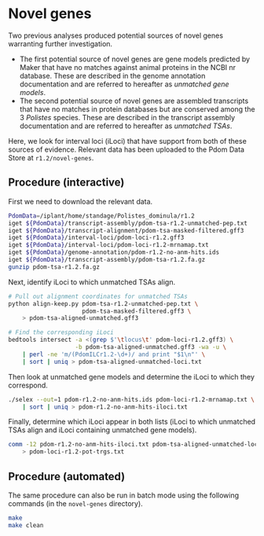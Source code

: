 # Novel genes

Two previous analyses produced potential sources of novel genes warranting further investigation.

- The first potential source of novel genes are gene models predicted by Maker that have no matches against animal proteins in the NCBI nr database.
  These are described in the genome annotation documentation and are referred to hereafter as *unmatched gene models*.
- The second potential source of novel genes are assembled transcripts that have no matches in protein databases but are conserved among the 3 *Polistes* species.
  These are described in the transcript assembly documentation and are referred to hereafter as *unmatched TSAs*.

Here, we look for interval loci (iLoci) that have support from both of these sources of evidence.
Relevant data has been uploaded to the Pdom Data Store at `r1.2/novel-genes`.

## Procedure (interactive)

First we need to download the relevant data.

```bash
PdomData=/iplant/home/standage/Polistes_dominula/r1.2
iget ${PdomData}/transcript-assembly/pdom-tsa-r1.2-unmatched-pep.txt
iget ${PdomData}/transcript-alignment/pdom-tsa-masked-filtered.gff3
iget ${PdomData}/interval-loci/pdom-loci-r1.2.gff3
iget ${PdomData}/interval-loci/pdom-loci-r1.2-mrnamap.txt
iget ${PdomData}/genome-annotation/pdom-r1.2-no-anm-hits.ids
iget ${PdomData}/transcript-assembly/pdom-tsa-r1.2.fa.gz
gunzip pdom-tsa-r1.2.fa.gz
```

Next, identify iLoci to which unmatched TSAs align.

```bash
# Pull out alignment coordinates for unmatched TSAs
python align-keep.py pdom-tsa-r1.2-unmatched-pep.txt \
                     pdom-tsa-masked-filtered.gff3 \
    > pdom-tsa-aligned-unmatched.gff3

# Find the corresponding iLoci
bedtools intersect -a <(grep $'\tlocus\t' pdom-loci-r1.2.gff3) \
                   -b pdom-tsa-aligned-unmatched.gff3 -wa -u \
    | perl -ne 'm/(PdomILCr1.2-\d+)/ and print "$1\n"' \
    | sort | uniq > pdom-tsa-aligned-unmatched-loci.txt
```

Then look at unmatched gene models and determine the iLoci to which they correspond.

```bash
./selex --out=1 pdom-r1.2-no-anm-hits.ids pdom-loci-r1.2-mrnamap.txt \
    | sort | uniq > pdom-r1.2-no-anm-hits-iloci.txt
```

Finally, determine which iLoci appear in both lists (iLoci to which unmatched TSAs align and iLoci containing unmatched gene models).
```bash
comm -12 pdom-r1.2-no-anm-hits-iloci.txt pdom-tsa-aligned-unmatched-loci.txt \
    > pdom-loci-r1.2-pot-trgs.txt
```

## Procedure (automated)

The same procedure can also be run in batch mode using the following commands (in the `novel-genes` directory).

```bash
make
make clean
```
